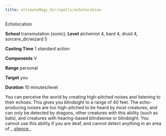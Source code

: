 ```yaml
---
title: ultimateMagi_dir/spells/echolocation
---
```

Echolocation

**School** transmutation [sonic]; **Level** alchemist 4, bard 4, druid 4, sorcere_dir/wizard 5

**Casting Time** 1 standard action

**Components** V

**Range** personal

**Target** you

**Duration** 10 minutes/level

You can perceive the world by creating high-pitched noises and listening to their echoes. This gives you blindsight to a range of 40 feet. The echo-producing noises are too high-pitched to be heard by most creatures, and can only be detected by dragons, other creatures with this ability (such as bats), and creatures with hearing-based blindsense or blindsight. You cannot use this ability if you are deaf, and cannot detect anything in an area of _ [silence](spell_dir/silence#_silence)_.

